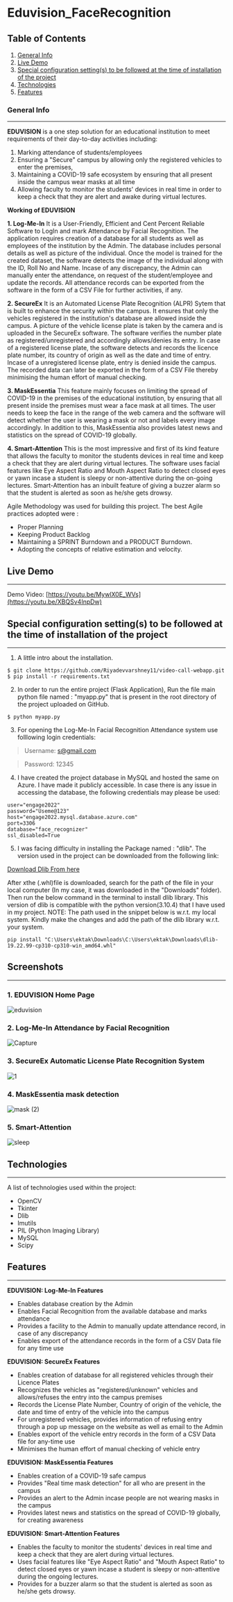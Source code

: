 # Eduvision_FaceRecognition

## Table of Contents
1. [General Info](#general-info)
2. [Live Demo](#live-demo)
3. [Special configuration setting(s) to be followed at the time of installation of the project](#special-configuration-setting(s)-to-be-followed-at-the-time-of-installation-of-the-project)
4. [Technologies](#technologies)
5. [Features](#features)
### General Info
***
**EDUVISION** is a one step solution for an educational institution to meet requirements of their day-to-day activities including:
1. Marking attendance of students/employees
2. Ensuring a "Secure" campus by allowing only the registered vehicles to enter the premises, 
3. Maintaining a COVID-19 safe ecosystem by ensuring that all present inside the campus wear masks at all time 
4. Allowing faculty to monitor the students' devices in real time in order to keep a check that they are alert and awake during virtual lectures.


**Working of EDUVISION**

**1. Log-Me-In**
It is a User-Friendly, Efficient and Cent Percent Reliable Software to LogIn and mark Attendance by Facial Recognition. The application requires creation of a database for all students as well as employees of the institution by the Admin. The database includes personal details as well as picture of the individual. Once the model is trained for the created dataset, the software detects the image of the individual along with the ID, Roll No and Name. Incase of any discrepancy, the Admin can manually enter the attendance, on request of the student/employee and update the records. All attendance records can be exported from the software in the form of a CSV File for further activities, if any. 

**2. SecureEx**
It is an Automated License Plate Recognition (ALPR) Sytem that is built to enhance the security within the campus. It ensures that only the vehicles registered in the institution's database are allowed inside the campus. A picture of the vehicle license plate is taken by the camera and is uploaded in the SecureEx software. The software verifies the number plate as registered/unregistered and accordingly allows/denies its entry. In case of a registered license plate, the software detects and records the licence plate number, its country of origin as well as the date and time of entry. Incase of a unregistered license plate, entry is denied inside the campus. The recorded data can later be exported in the form of a CSV File thereby minimising the human effort of manual checking.

**3. MaskEssentia**
This feature mainly focuses on limiting the spread of COVID-19 in the premises of the educational institution, by ensuring that all present inside the premises must wear a face mask at all times. The user needs to keep the face in the range of the web camera and the software will detect whether the user is wearing a mask or not and labels every image accordingly. In addition to this, MaskEssentia also provides latest news and statistics on the spread of COVID-19 globally.


**4. Smart-Attention**
This is the most impressive and first of its kind feature that allows the faculty to monitor the students devices in real time and keep a check that they are alert during virtual lectures. The software uses facial features like Eye Aspect Ratio and Mouth Aspect Ratio to detect closed eyes or yawn incase a student is sleepy or non-attentive during the on-going lectures. Smart-Attention has an inbuilt feature of giving a buzzer alarm so that the student is alerted as soon as he/she gets drowsy.


Agile Methodology was used for building this project. The best Agile practices adopted were :

* Proper Planning
* Keeping Product Backlog
* Maintaining a SPRINT Burndown and a PRODUCT Burndown.
* Adopting the concepts of relative estimation and velocity.

## Live Demo 
***

Demo Video: [https://youtu.be/MywlX0E_WVs](https://youtu.be/XBQSv4InpDw)

## Special configuration setting(s) to be followed at the time of installation of the project
***
1. A little intro about the installation. 
```
$ git clone https://github.com/Riyadevvarshney11/video-call-webapp.git
$ pip install -r requirements.txt
```
2. In order to run the entire project (Flask Application), Run the file main python file named : "myapp.py" that is present in the root directory of the project uploaded on GitHub. 
```
$ python myapp.py
```
3. For opening the Log-Me-In Facial Recognition Attendance system use folllowing login credentials:

> Username: s@gmail.com

> Password: 12345

4. I have created the project database in MySQL and hosted the same on Azure. I have made it publicly accessible. In case there is any issue in accessing the database, the following credentials may please be used:
```
user="engage2022"
password="Useme@123"
host="engage2022.mysql.database.azure.com"
port=3306
database="face_recognizer"
ssl_disabled=True
```

5. I was facing difficulty in installing the Package named : "dlib". The version used in the project can be downloaded from the following link:

[Download Dlib From here](https://github.com/datamagic2020/Install-dlib/raw/main/dlib-19.22.99-cp310-cp310-win_amd64.whl)

After xthe (.whl)file is downloaded, search for the path of the file in your local computer (In my case, it was downloaded in the "Downloads" folder). Then run the below command in the terminal to install dlib library. This version of dlib is compatible with the python version(3.10.4) that I have used in my project. NOTE: The path used in the snippet below is w.r.t. my local system. Kindly make the changes and add the path of the dlib library w.r.t. your system.
```
pip install "C:\Users\ektak\Downloads\C:\Users\ektak\Downloads\dlib-19.22.99-cp310-cp310-win_amd64.whl"
```


## Screenshots
***
### 1. EDUVISION Home Page
![eduvision](https://user-images.githubusercontent.com/83203229/170849771-6de9312a-952e-4e0b-beed-3ca1681461fc.PNG)

### 2. Log-Me-In Attendance by Facial Recognition
![Capture](https://user-images.githubusercontent.com/83203229/170849315-267a3766-e124-4014-9236-bd00e0d472e4.PNG)


### 3. SecureEx Automatic License Plate Recognition System
![1](https://user-images.githubusercontent.com/83203229/170849446-2efdaea2-211c-4b3b-a790-e88da421309f.PNG)


### 4. MaskEssentia mask detection
![mask (2)](https://user-images.githubusercontent.com/83203229/170849552-533ee675-3ed7-4e67-abc1-531e6480c032.PNG)

### 5. Smart-Attention<br>
![sleep](https://user-images.githubusercontent.com/83203229/170849734-8fa2f0a9-2997-42d4-ac71-a9e39ec94485.PNG)

## Technologies
***
A list of technologies used within the project:
* OpenCV 
* Tkinter
* Dlib
* Imutils
* PIL (Python Imaging Library)
* MySQL
* Scipy

## Features
***
**EDUVISION: Log-Me-In Features**
* Enables database creation by the Admin
* Enables Facial Recognition from the available database and marks attendance
* Provides a facility to the Admin to manually update attendance record, in case of any discrepancy
* Enables export of the attendance records in the form of a CSV Data file for any time use

**EDUVISION: SecureEx Features**
* Enables creation of database for all registered vehicles through their Licence Plates
* Recognizes the vehicles as "registered/unknown" vehicles and allows/refuses the entry into the campus premises
* Records the License Plate Number, Country of origin of the vehicle, the date and time of entry of the vehicle into the campus
* For unregistered vehicles, provides information of refusing entry through a pop up message on the website as well as email to the Admin
* Enables export of the vehicle entry records in the form of a CSV Data file for any-time use
* Minimises the human effort of manual checking of vehicle entry

**EDUVISION: MaskEssentia Features**
* Enables creation of a COVID-19 safe campus 
* Provides "Real time mask detection" for all who are present in the campus
* Provides an alert to the Admin incase people are not wearing masks in the campus
* Provides latest news and statistics on the spread of COVID-19 globally, for creating awareness

**EDUVISION: Smart-Attention Features**
* Enables the faculty to monitor the students' devices in real time and keep a check that they are alert during virtual lectures. 
* Uses facial features like "Eye Aspect Ratio" and "Mouth Aspect Ratio" to detect closed eyes or yawn incase a student is sleepy or non-attentive during the ongoing lectures. 
* Provides for a buzzer alarm so that the student is alerted as soon as he/she gets drowsy.

